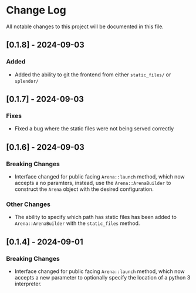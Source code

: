 # Change Log

All notable changes to this project will be documented in this file.
 
## [0.1.8] - 2024-09-03
 
### Added

- Added the ability to git the frontend from either `static_files/` or `splendor/`  

## [0.1.7] - 2024-09-03
 
### Fixes

- Fixed a bug where the static files were not being served correctly 

## [0.1.6] - 2024-09-03
 
### Breaking Changes

- Interface changed for public facing `Arena::launch` method, which
now accepts a no paramters, instead, use the `Arena::ArenaBuilder` to
construct the `Arena` object with the desired configuration.

### Other Changes

- The ability to specify which path has static files has been added
to `Arena::ArenaBuilder` with the `static_files` method.
 
## [0.1.4] - 2024-09-01 
 
 
### Breaking Changes

- Interface changed for public facing `Arena::launch` method, which
now accepts a new parameter to optionally specify the location of a python 3
interpreter.
 
